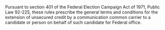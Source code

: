 Pursuant to section 401 of the Federal Election Campaign Act of 1971, Public Law 92-225, these rules prescribe the general terms and conditions for the extension of unsecured credit by a communication common carrier to a candidate or person on behalf of such candidate for Federal office.

